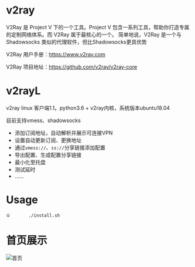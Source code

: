 # v2ray
V2Ray 是 Project V 下的一个工具。Project V 包含一系列工具，帮助你打造专属的定制网络体系。而 V2Ray 属于最核心的一个。 简单地说，V2Ray 是一个与 Shadowsocks 类似的代理软件，但比Shadowsocks更具优势

V2Ray 用户手册：https://www.v2ray.com

V2Ray 项目地址：https://github.com/v2ray/v2ray-core

# v2rayL
v2ray linux 客户端1.1。python3.6 + v2ray内核，系统版本ubuntu18.04

目前支持vmess、shadowsocks

- 添加订阅地址，自动解析并展示可连接VPN
- 设置自动更新订阅、更换地址
- 通过`vmess://`、`ss://`分享链接添加配置
- 导出配置、生成配置分享链接
- 最小化至托盘
- 测试延时
- ......

# Usage
```
①       ./install.sh
```

# 首页展示

![首页](http://cloud.thinker.ink/images/af66fb3e92e9e4a94c9e01105e0db625.png)


